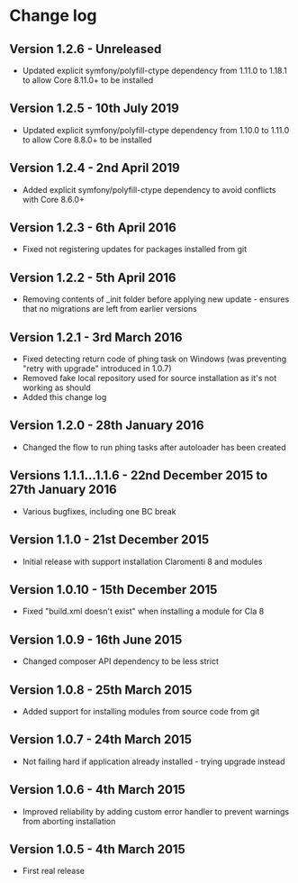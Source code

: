 # Change log #

## Version 1.2.6 - Unreleased
* Updated explicit symfony/polyfill-ctype dependency from 1.11.0 to 1.18.1 to allow Core 8.11.0+ to be installed

## Version 1.2.5 - 10th July 2019
 * Updated explicit symfony/polyfill-ctype dependency from 1.10.0 to 1.11.0 to allow Core 8.8.0+ to be installed

## Version 1.2.4 - 2nd April 2019
 * Added explicit symfony/polyfill-ctype dependency to avoid conflicts with Core 8.6.0+

## Version 1.2.3 - 6th April 2016
 * Fixed not registering updates for packages installed from git

## Version 1.2.2 - 5th April 2016
 * Removing contents of _init folder before applying new update - ensures that no migrations are left from earlier versions

## Version 1.2.1 - 3rd March 2016
 * Fixed detecting return code of phing task on Windows (was preventing "retry with upgrade" introduced in 1.0.7)
 * Removed fake local repository used for source installation as it's not working as should
 * Added this change log

## Version 1.2.0 - 28th January 2016
 * Changed the flow to run phing tasks after autoloader has been created

## Versions 1.1.1...1.1.6 - 22nd December 2015 to 27th January 2016
 * Various bugfixes, including one BC break

## Version 1.1.0 - 21st December 2015
 * Initial release with support installation Claromenti 8 and modules

## Version 1.0.10 - 15th December 2015
 * Fixed "build.xml doesn't exist" when installing a module for Cla 8

## Version 1.0.9 - 16th June 2015
 * Changed composer API dependency to be less strict

## Version 1.0.8 - 25th March 2015
 * Added support for installing modules from source code from git

## Version 1.0.7 - 24th March 2015
 * Not failing hard if application already installed - trying upgrade instead

## Version 1.0.6 - 4th March 2015
 * Improved reliability by adding custom error handler to prevent warnings from aborting installation

## Version 1.0.5 - 4th March 2015
 * First real release
